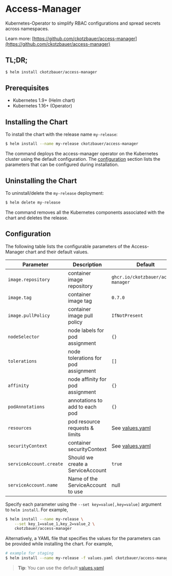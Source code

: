 # Access-Manager

Kubernetes-Operator to simplify RBAC configurations and spread secrets across namespaces.

Learn more: [https://github.com/ckotzbauer/access-manager](https://github.com/ckotzbauer/access-manager)

## TL;DR;

```bash
$ helm install ckotzbauer/access-manager
```

## Prerequisites

- Kubernetes 1.9+ (Helm chart)
- Kubernetes 1.16+ (Operator)

## Installing the Chart

To install the chart with the release name `my-release`:

```bash
$ helm install --name my-release ckotzbauer/access-manager
```

The command deploys the access-manager operator on the Kubernetes cluster using the default configuration. The [configuration](#configuration) section lists the parameters that can be configured during installation.

## Uninstalling the Chart

To uninstall/delete the `my-release` deployment:

```bash
$ helm delete my-release
```
The command removes all the Kubernetes components associated with the chart and deletes the release.

## Configuration

The following table lists the configurable parameters of the Access-Manager chart and their default values.

|               Parameter                |                    Description                    |            Default                    |
| -------------------------------------- | ------------------------------------------------- | ------------------------------------- |
| `image.repository`                     | container image repository                        | `ghcr.io/ckotzbauer/access-manager`   |
| `image.tag`                            | container image tag                               | `0.7.0`                               |
| `image.pullPolicy`                     | container image pull policy                       | `IfNotPresent`                        |
| `nodeSelector`                         | node labels for pod assignment                    | `{}`                                  |
| `tolerations`                          | node tolerations for pod assignment               | `[]`                                  |
| `affinity`                             | node affinity for pod assignment                  | `{}`                                  |
| `podAnnotations`                       | annotations to add to each pod                    | `{}`                                  |
| `resources`                            | pod resource requests & limits                    | See [values.yaml](values.yaml)        |
| `securityContext`                      | container securityContext                         | See [values.yaml](values.yaml)        |
| `serviceAccount.create`	             | Should we create a ServiceAccount	             | `true`                                |
| `serviceAccount.name`		             | Name of the ServiceAccount to use                 | null                                  |

Specify each parameter using the `--set key=value[,key=value]` argument to `helm install`. For example,

```bash
$ helm install --name my-release \
    --set key_1=value_1,key_2=value_2 \
    ckotzbauer/access-manager
```

Alternatively, a YAML file that specifies the values for the parameters can be provided while installing the chart. For example,

```bash
# example for staging
$ helm install --name my-release -f values.yaml ckotzbauer/access-manager
```

> **Tip**: You can use the default [values.yaml](values.yaml)
